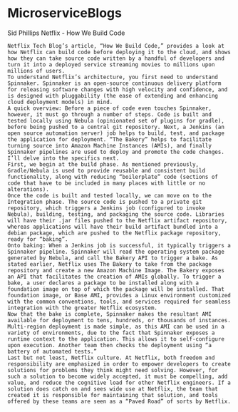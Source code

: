 # MicroserviceBlogs



Sid Phillips
Netflix - How We Build Code

    Netflix Tech Blog’s article, “How We Build Code,” provides a look at how Netflix can build code before deploying it to the cloud, and shows how they can take source code written by a handful of developers and turn it into a deployed service streaming movies to millions upon millions of users. 
    To understand Netflix’s architecture, you first need to understand Spinnaker. Spinnaker is an open-source continuous delivery platform for releasing software changes with high velocity and confidence, and is designed with pluggability (the ease of extending and enhancing cloud deployment models) in mind. 
    A quick overview: Before a piece of code even touches Spinnaker, however, it must go through a number of steps. Code is built and tested locally using Nebula (opinionated set of plugins for gradle), before being pushed to a central git repository. Next, a Jenkins (an open source automation server) job helps to build, test, and package the application for deployment. “The Bakery” helps to facilitate turning source into Amazon Machine Instances (AMIs), and finally Spinnaker pipelines are used to deploy and promote the code changes. I’ll delve into the specifics next.
    First, we begin at the build phase. As mentioned previously, Gradle/Nebula is used to provide reusable and consistent build functionality, along with reducing “boilerplate” code (sections of code that have to be included in many places with little or no alterations).
    Once the code is built and tested locally, we can move on to the Integration phase. The source code is pushed to a private git repository, which triggers a Jenkins job (configured to invoke Nebula), building, testing, and packaging the source code. Libraries will have their .jar files pushed to the Netflix artifact repository, whereas applications will have their build artifact bundled into a debian package, which are pushed to the Netflix package repository, ready for “baking”.
    Onto baking: When a Jenkins job is successful, it typically triggers a Spinnaker pipeline. Spinnaker will read the operating system package generated by Nebula, and call the Bakery API to trigger a bake. As stated earlier, Netflix uses The Bakery to take from the package repository and create a new Amazon Machine Image. The Bakery exposes an API that facilitates the creation of AMIs globally. To trigger a bake, a user declares a package to be installed along with a foundation image on top of which the package will be installed. That foundation image, or Base AMI, provides a Linux environment customized with the common conventions, tools, and services required for seamless integration with the greater Netflix ecosystem. 
    Now that the bake is complete, Spinnaker makes the resultant AMI available for deployment to tens, hundreds, or thousands of instances. Multi-region deployment is made simple, as this AMI can be used in a variety of environments, due to the fact that Spinnaker exposes a runtime context to the application. This allows it to self-configure upon execution. Another team then checks the deployment using “a battery of automated tests.” 
    Last but not least, Netflix culture. At Netflix, both freedom and responsibility are emphasized in order to empower developers to create solutions for problems they think might need solving. However, for such a solution to become widely accepted, it must be compelling, add value, and reduce the cognitive load for other Netflix engineers. If a solution does catch on and sees wide use at Netflix, the team that created it is responsible for maintaining that solution, and tools offered by these teams are seen as a “Paved Road” of sorts by Netflix.
